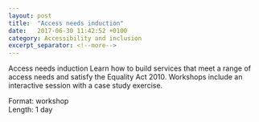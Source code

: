 ```yaml
---
layout: post
title:  "Access needs induction"
date:   2017-06-30 11:42:52 +0100
category: Accessibility and inclusion
excerpt_separator: <!--more-->
---
```


Access needs induction
Learn how to build services that meet a range of access needs and satisfy the Equality Act 2010. Workshops include an interactive session with a case study exercise.

Format: workshop  
Length: 1 day
